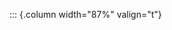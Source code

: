 <!-- Copyright (C) 2024  Kevin Sandom -->
<!-- Begin a new column of width 87%. -->

::: {.column width="87%" valign="t"}
